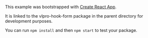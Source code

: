 This example was bootstrapped with [Create React App](https://github.com/facebook/create-react-app).

It is linked to the vlpro-hook-form package in the parent directory for development purposes.

You can run `npm install` and then `npm start` to test your package.
